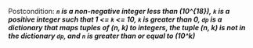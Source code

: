 Postcondition: ***`n` is a non-negative integer less than \(10^{18}\), `k` is a positive integer such that 1 <= `k` <= 10, `k` is greater than 0, `dp` is a dictionary that maps tuples of (n, k) to integers, the tuple (n, k) is not in the dictionary `dp`, and `n` is greater than or equal to \(10^k\)***